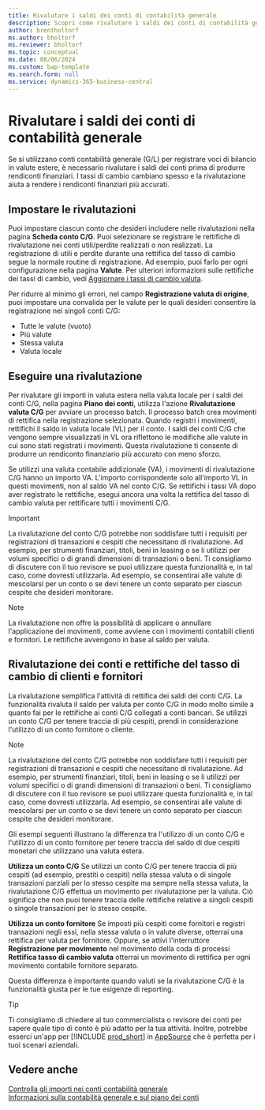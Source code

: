 ```yaml
---
title: Rivalutare i saldi dei conti di contabilità generale
description: Scopri come rivalutare i saldi dei conti di contabilità generale prima di produrre i rendiconti finanziari.
author: brentholtorf
ms.author: bholtorf
ms.reviewer: bholtorf
ms.topic: conceptual
ms.date: 08/06/2024
ms.custom: bap-template
ms.search.form: null
ms.service: dynamics-365-business-central
---
```


# Rivalutare i saldi dei conti di contabilità generale

Se si utilizzano conti contabilità generale (G/L) per registrare voci di bilancio in valute estere, è necessario rivalutare i saldi dei conti prima di produrre rendiconti finanziari. I tassi di cambio cambiano spesso e la rivalutazione aiuta a rendere i rendiconti finanziari più accurati.

## Impostare le rivalutazioni

Puoi impostare ciascun conto che desideri includere nelle rivalutazioni nella pagina **Scheda conto C/G**. Puoi selezionare se registrare le rettifiche di rivalutazione nei conti utili/perdite realizzati o non realizzati. La registrazione di utili e perdite durante una rettifica del tasso di cambio segue la normale routine di registrazione. Ad esempio, puoi farlo per ogni configurazione nella pagina **Valute**. Per ulteriori informazioni sulle rettifiche dei tassi di cambio, vedi [Aggiornare i tassi di cambio valuta](finance-how-update-currencies.md).

Per ridurre al minimo gli errori, nel campo **Registrazione valuta di origine**, puoi impostare una convalida per le valute per le quali desideri consentire la registrazione nei singoli conti C/G:

* Tutte le valute (vuoto)
* Più valute
* Stessa valuta
* Valuta locale

## Eseguire una rivalutazione

Per rivalutare gli importi in valuta estera nella valuta locale per i saldi dei conti C/G, nella pagina  **Piano dei conti**, utilizza l'azione **Rivalutazione valuta C/G** per avviare un processo batch. Il processo batch crea movimenti di rettifica nella registrazione selezionata. Quando registri i movimenti, rettifichi il saldo in valuta locale (VL) per il conto. I saldi dei conti C/G che vengono sempre visualizzati in VL ora riflettono le modifiche alle valute in cui sono stati registrati i movimenti. Questa rivalutazione ti consente di produrre un rendiconto finanziario più accurato con meno sforzo.

Se utilizzi una valuta contabile addizionale (VA), i movimenti di rivalutazione C/G hanno un importo VA. L'importo corrispondente solo all'importo VL in questi movimenti, non al saldo VA nel conto C/G. Se rettifichi i tassi VA dopo aver registrato le rettifiche, esegui ancora una volta la rettifica del tasso di cambio valuta per rettificare tutti i movimenti C/G.

> [!IMPORTANT]
> La rivalutazione del conto C/G potrebbe non soddisfare tutti i requisiti per registrazioni di transazioni e cespiti che necessitano di rivalutazione. Ad esempio, per strumenti finanziari, titoli, beni in leasing o se li utilizzi per volumi specifici o di grandi dimensioni di transazioni o beni. Ti consigliamo di discutere con il tuo revisore se puoi utilizzare questa funzionalità e, in tal caso, come dovresti utilizzarla. Ad esempio, se consentirai alle valute di mescolarsi per un conto o se devi tenere un conto separato per ciascun cespite che desideri monitorare.

> [!NOTE]
> La rivalutazione non offre la possibilità di applicare o annullare l'applicazione dei movimenti, come avviene con i movimenti contabili clienti e fornitori. Le rettifiche avvengono in base al saldo per valuta.

## Rivalutazione dei conti e rettifiche del tasso di cambio di clienti e fornitori

La rivalutazione semplifica l'attività di rettifica dei saldi dei conti C/G. La funzionalità rivaluta il saldo per valuta per conto C/G in modo molto simile a quanto fai per le rettifiche ai conti C/G collegati a conti bancari. Se utilizzi un conto C/G per tenere traccia di più cespiti, prendi in considerazione l'utilizzo di un conto fornitore o cliente.

> [!NOTE]
> La rivalutazione del conto C/G potrebbe non soddisfare tutti i requisiti per registrazioni di transazioni e cespiti che necessitano di rivalutazione. Ad esempio, per strumenti finanziari, titoli, beni in leasing o se li utilizzi per volumi specifici o di grandi dimensioni di transazioni o beni. Ti consigliamo di discutere con il tuo revisore se puoi utilizzare questa funzionalità e, in tal caso, come dovresti utilizzarla. Ad esempio, se consentirai alle valute di mescolarsi per un conto o se devi tenere un conto separato per ciascun cespite che desideri monitorare.

Gli esempi seguenti illustrano la differenza tra l'utilizzo di un conto C/G e l'utilizzo di un conto fornitore per tenere traccia del saldo di due cespiti monetari che utilizzano una valuta estera.

**Utilizza un conto C/G** Se utilizzi un conto C/G per tenere traccia di più cespiti (ad esempio, prestiti o cespiti) nella stessa valuta o di singole transazioni parziali per lo stesso cespite ma sempre nella stessa valuta, la rivalutazione C/G effettua un movimento per rivalutazione per la valuta. Ciò significa che non puoi tenere traccia delle rettifiche relative a singoli cespiti o singole transazioni per lo stesso cespite.

**Utilizza un conto fornitore** Se imposti più cespiti come fornitori e registri transazioni negli essi, nella stessa valuta o in valute diverse, otterrai una rettifica per valuta per fornitore. Oppure, se attivi l'interruttore **Registrazione per movimento** nel movimento della coda di processi **Rettifica tasso di cambio valuta** otterrai un movimento di rettifica per ogni movimento contabile fornitore separato.

Questa differenza è importante quando valuti se la rivalutazione C/G è la funzionalità giusta per le tue esigenze di reporting.

> [!TIP]
> Ti consigliamo di chiedere al tuo commercialista o revisore dei conti per sapere quale tipo di conto è più adatto per la tua attività. Inoltre, potrebbe esserci un'app per [!INCLUDE [prod_short](includes/prod_short.md)] in [AppSource](https://appsource.microsoft.com/en-us/marketplace/apps?page=1&product=dynamics-365-business-central) che è perfetta per i tuoi scenari aziendali.

## Vedere anche

[Controlla gli importi nei conti contabilità generale](finance-review-accounts.md)    
[Informazioni sulla contabilità generale e sul piano dei conti](finance-general-ledger.md)  
